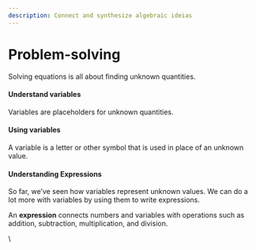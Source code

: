 ```yaml
---
description: Connect and synthesize algebraic ideias
---
```


# Problem-solving

Solving equations is all about finding unknown quantities.

#### Understand variables

Variables are placeholders for unknown quantities.

#### &#x20;Using variables

A variable is a letter or other symbol that is used in place of an unknown value.



#### Understanding Expressions

So far, we’ve seen how variables represent unknown values. We can do a lot more with variables by using them to write expressions.

An **expression** connects numbers and variables with operations such as addition, subtraction, multiplication, and division.

\


